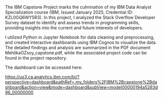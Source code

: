 
The IBM Capstone Project marks the culmination of my IBM Data Analyst Specialization course (IBM, Issued January 2025, Credential ID: KZL0GQ6WY5R3). In this project, I analyzed the Stack Overflow Developer Survey dataset to identify and assess trends in programming skills, providing insights into the current and future interests of developers.

I utilized Python in Jupyter Notebook for data cleaning and preprocessing, and created interactive dashboards using IBM Cognos to visualize the data. The detailed findings and analysis are summarized in the PDF document MehlikaOZsoy_capstone.pdf, while the associated project code can be found in the project repository.

The dashboard can be accessed here: 

https://us3.ca.analytics.ibm.com/bi/?perspective=dashboard&pathRef=.my_folders%2FIBM%2Bcapstone%2Bdashboard&action=view&mode=dashboard&subView=model00000194a5283d96_00000000

